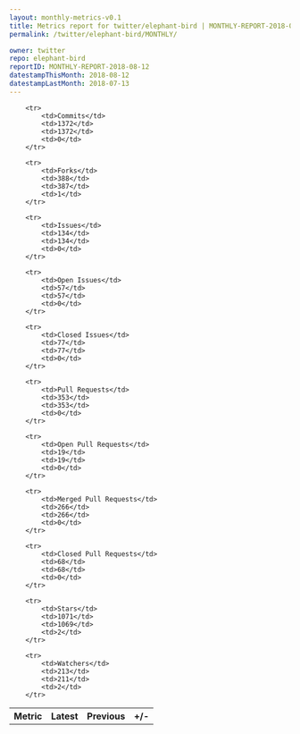 ```yaml
---
layout: monthly-metrics-v0.1
title: Metrics report for twitter/elephant-bird | MONTHLY-REPORT-2018-08-12 | 2018-08-12
permalink: /twitter/elephant-bird/MONTHLY/

owner: twitter
repo: elephant-bird
reportID: MONTHLY-REPORT-2018-08-12
datestampThisMonth: 2018-08-12
datestampLastMonth: 2018-07-13
---
```



<table style="width: 100%;">
    <tr>
        <th>Metric</th>
        <th>Latest</th>
        <th>Previous</th>
        <th>+/-</th>
    </tr>

        <tr>
            <td>Commits</td>
            <td>1372</td>
            <td>1372</td>
            <td>0</td>
        </tr>
        
        <tr>
            <td>Forks</td>
            <td>388</td>
            <td>387</td>
            <td>1</td>
        </tr>
        
        <tr>
            <td>Issues</td>
            <td>134</td>
            <td>134</td>
            <td>0</td>
        </tr>
        
        <tr>
            <td>Open Issues</td>
            <td>57</td>
            <td>57</td>
            <td>0</td>
        </tr>
        
        <tr>
            <td>Closed Issues</td>
            <td>77</td>
            <td>77</td>
            <td>0</td>
        </tr>
        
        <tr>
            <td>Pull Requests</td>
            <td>353</td>
            <td>353</td>
            <td>0</td>
        </tr>
        
        <tr>
            <td>Open Pull Requests</td>
            <td>19</td>
            <td>19</td>
            <td>0</td>
        </tr>
        
        <tr>
            <td>Merged Pull Requests</td>
            <td>266</td>
            <td>266</td>
            <td>0</td>
        </tr>
        
        <tr>
            <td>Closed Pull Requests</td>
            <td>68</td>
            <td>68</td>
            <td>0</td>
        </tr>
        
        <tr>
            <td>Stars</td>
            <td>1071</td>
            <td>1069</td>
            <td>2</td>
        </tr>
        
        <tr>
            <td>Watchers</td>
            <td>213</td>
            <td>211</td>
            <td>2</td>
        </tr>
        
</table>
